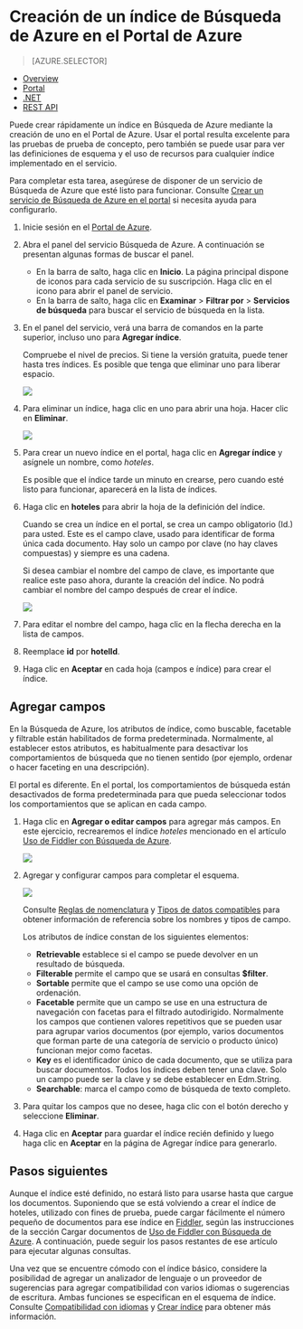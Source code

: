 <properties
	pageTitle="Creación de un índice de Búsqueda de Azure en el Portal | Microsoft Azure | Servicio de búsqueda hospedado en la nube"
	description="Agregue un índice al servicio Búsqueda de Azure, un servicio de búsqueda hospedado en la nube, rellenando definiciones de campo en el Portal de Azure."
	services="search"
	documentationCenter=""
	authors="HeidiSteen"
	manager="mblythe"
	editor=""
    tags="azure-portal"/>

<tags
	ms.service="search"
	ms.devlang="na"
	ms.workload="search"
	ms.topic="get-started-article"
	ms.tgt_pltfrm="na"
	ms.date="02/08/2016"
	ms.author="heidist"/>

# Creación de un índice de Búsqueda de Azure en el Portal de Azure
> [AZURE.SELECTOR]
- [Overview](search-what-is-an-index.md)
- [Portal](search-create-index-portal.md)
- [.NET](search-create-index-dotnet.md)
- [REST API](search-create-index-rest-api.md)

Puede crear rápidamente un índice en Búsqueda de Azure mediante la creación de uno en el Portal de Azure. Usar el portal resulta excelente para las pruebas de prueba de concepto, pero también se puede usar para ver las definiciones de esquema y el uso de recursos para cualquier índice implementado en el servicio.

Para completar esta tarea, asegúrese de disponer de un servicio de Búsqueda de Azure que esté listo para funcionar. Consulte [Crear un servicio de Búsqueda de Azure en el portal](search-create-service-portal.md) si necesita ayuda para configurarlo.

1. Inicie sesión en el [Portal de Azure](https://portal.azure.com).

2. Abra el panel del servicio Búsqueda de Azure. A continuación se presentan algunas formas de buscar el panel.
	- En la barra de salto, haga clic en **Inicio**. La página principal dispone de iconos para cada servicio de su suscripción. Haga clic en el icono para abrir el panel de servicio.
	- En la barra de salto, haga clic en **Examinar** > **Filtrar por** > **Servicios de búsqueda** para buscar el servicio de búsqueda en la lista.

3. En el panel del servicio, verá una barra de comandos en la parte superior, incluso uno para **Agregar índice**.

	Compruebe el nivel de precios. Si tiene la versión gratuita, puede tener hasta tres índices. Es posible que tenga que eliminar uno para liberar espacio.

     ![][1]

4. Para eliminar un índice, haga clic en uno para abrir una hoja. Hacer clic en **Eliminar**.

     ![][2]

5. Para crear un nuevo índice en el portal, haga clic en **Agregar índice** y asígnele un nombre, como *hoteles*.

	Es posible que el índice tarde un minuto en crearse, pero cuando esté listo para funcionar, aparecerá en la lista de índices.

6. Haga clic en **hoteles** para abrir la hoja de la definición del índice.

	Cuando se crea un índice en el portal, se crea un campo obligatorio (Id.) para usted. Este es el campo clave, usado para identificar de forma única cada documento. Hay solo un campo por clave (no hay claves compuestas) y siempre es una cadena.

	Si desea cambiar el nombre del campo de clave, es importante que realice este paso ahora, durante la creación del índice. No podrá cambiar el nombre del campo después de crear el índice.

	![][3]

7. Para editar el nombre del campo, haga clic en la flecha derecha en la lista de campos.

8. Reemplace **id** por **hotelId**.

9. Haga clic en **Aceptar** en cada hoja (campos e índice) para crear el índice.

## Agregar campos

En la Búsqueda de Azure, los atributos de índice, como buscable, facetable y filtrable están habilitados de forma predeterminada. Normalmente, al establecer estos atributos, es habitualmente para desactivar los comportamientos de búsqueda que no tienen sentido (por ejemplo, ordenar o hacer faceting en una descripción).

El portal es diferente. En el portal, los comportamientos de búsqueda están desactivados de forma predeterminada para que pueda seleccionar todos los comportamientos que se aplican en cada campo.

1. Haga clic en **Agregar o editar campos** para agregar más campos. En este ejercicio, recrearemos el índice *hoteles* mencionado en el artículo [Uso de Fiddler con Búsqueda de Azure](search-fiddler.md).

	![][4]

2. Agregar y configurar campos para completar el esquema.

	![][5]

	Consulte [Reglas de nomenclatura](https://msdn.microsoft.com/library/azure/dn857353.aspx) y [Tipos de datos compatibles](https://msdn.microsoft.com/library/azure/dn798938.aspx) para obtener información de referencia sobre los nombres y tipos de campo.

    Los atributos de índice constan de los siguientes elementos:

	- **Retrievable** establece si el campo se puede devolver en un resultado de búsqueda.
	- **Filterable** permite el campo que se usará en consultas **$filter**.
	- **Sortable** permite que el campo se use como una opción de ordenación.
	- **Facetable** permite que un campo se use en una estructura de navegación con facetas para el filtrado autodirigido. Normalmente los campos que contienen valores repetitivos que se pueden usar para agrupar varios documentos (por ejemplo, varios documentos que forman parte de una categoría de servicio o producto único) funcionan mejor como facetas.
	- **Key** es el identificador único de cada documento, que se utiliza para buscar documentos. Todos los índices deben tener una clave. Solo un campo puede ser la clave y se debe establecer en Edm.String.
	- **Searchable**: marca el campo como de búsqueda de texto completo.

3. Para quitar los campos que no desee, haga clic con el botón derecho y seleccione **Eliminar**.

4. Haga clic en **Aceptar** para guardar el índice recién definido y luego haga clic en **Aceptar** en la página de Agregar índice para generarlo.


## Pasos siguientes

Aunque el índice esté definido, no estará listo para usarse hasta que cargue los documentos. Suponiendo que se está volviendo a crear el índice de hoteles, utilizado con fines de prueba, puede cargar fácilmente el número pequeño de documentos para ese índice en [Fiddler](search-fiddler.md), según las instrucciones de la sección Cargar documentos de [Uso de Fiddler con Búsqueda de Azure](search-fiddler.md). A continuación, puede seguir los pasos restantes de ese artículo para ejecutar algunas consultas.

Una vez que se encuentre cómodo con el índice básico, considere la posibilidad de agregar un analizador de lenguaje o un proveedor de sugerencias para agregar compatibilidad con varios idiomas o sugerencias de escritura. Ambas funciones se especifican en el esquema de índice. Consulte [Compatibilidad con idiomas](https://msdn.microsoft.com/elibrary/azure/dn879793.aspx) y [Crear índice](https://msdn.microsoft.com/library/azure/dn798941.aspx) para obtener más información.

<!--Image references-->
[1]: ./media/search-create-index-portal/AzureSearch-PortalIndex-1.PNG
[2]: ./media/search-create-index-portal/AzureSearch-PortalIndex-2.PNG
[3]: ./media/search-create-index-portal/AzureSearch-PortalIndex-3.PNG
[4]: ./media/search-create-index-portal/AzureSearch-PortalIndex-4.PNG
[5]: ./media/search-create-index-portal/AzureSearch-PortalIndex-5.PNG

<!---HONumber=AcomDC_0211_2016-->
